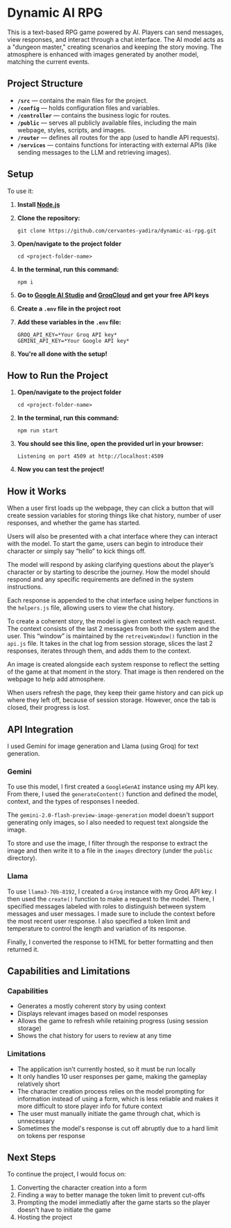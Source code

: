# Dynamic AI RPG

This is a text-based RPG game powered by AI. Players can send messages, view responses, and interact through a chat interface. The AI model acts as a "dungeon master," creating scenarios and keeping the story moving. The atmosphere is enhanced with images generated by another model, matching the current events.

## Project Structure

- **`/src`** — contains the main files for the project.
- **`/config`** — holds configuration files and variables.
- **`/controller`** — contains the business logic for routes.
- **`/public`** — serves all publicly available files, including the main webpage, styles, scripts, and images.
- **`/router`** — defines all routes for the app (used to handle API requests).
- **`/services`** — contains functions for interacting with external APIs (like sending messages to the LLM and retrieving images).

## Setup

To use it:

1. **Install [Node.js](https://nodejs.org/en/download)**

2. **Clone the repository:**
    ```
    git clone https://github.com/cervantes-yadira/dynamic-ai-rpg.git
    ```
3. **Open/navigate to the project folder**
    ```
    cd <project-folder-name>
    ```
4. **In the terminal, run this command:**
    ```
    npm i
    ```
5. **Go to [Google AI Studio](https://aistudio.google.com/apikey) and [GroqCloud](https://console.groq.com/keys) and get your free API keys**
6. **Create a **`.env`** file in the project root**
7. **Add these variables in the **`.env`**  file:**
    ```
    GROQ_API_KEY=*Your Groq API key*
    GEMINI_API_KEY=*Your Google API key*
    ```
8. **You're all done with the setup!**

## How to Run the Project

1. **Open/navigate to the project folder**
    ```
    cd <project-folder-name>
    ```
2. **In the terminal, run this command:**
    ```
    npm run start
    ```
3. **You should see this line, open the provided url in your browser:**
    ```
    Listening on port 4509 at http://localhost:4509
    ```
4. **Now you can test the project!**

## How it Works

When a user first loads up the webpage, they can click a button that will create session variables for storing things like chat history, number of user responses, and whether the game has started.

Users will also be presented with a chat interface where they can interact with the model. To start the game, users can begin to introduce their character or simply say “hello” to kick things off.

The model will respond by asking clarifying questions about the player’s character or by starting to describe the journey. How the model should respond and any specific requirements are defined in the system instructions.

Each response is appended to the chat interface using helper functions in the `helpers.js` file, allowing users to view the chat history.

To create a coherent story, the model is given context with each request. The context consists of the last 2 messages from both the system and the user. This “window” is maintained by the `retreiveWindow()` function in the `api.js` file. It takes in the chat log from session storage, slices the last 2 responses, iterates through them, and adds them to the context.

An image is created alongside each system response to reflect the setting of the game at that moment in the story. That image is then rendered on the webpage to help add atmosphere.

When users refresh the page, they keep their game history and can pick up where they left off, because of session storage. However, once the tab is closed, their progress is lost.

## API Integration

I used Gemini for image generation and Llama (using Groq) for text generation.

### Gemini

To use this model, I first created a `GoogleGenAI` instance using my API key. From there, I used the `generateContent()` function and defined the model, context, and the types of responses I needed.

The `gemini-2.0-flash-preview-image-generation` model doesn't support generating only images, so I also needed to request text alongside the image.

To store and use the image, I filter through the response to extract the image and then write it to a file in the `images` directory (under the `public` directory).

### Llama

To use `llama3-70b-8192`, I created a `Groq` instance with my Groq API key. I then used the `create()` function to make a request to the model. There, I specified messages labeled with roles to distinguish between system messages and user messages. I made sure to include the context before the most recent user response. I also specified a token limit and temperature to control the length and variation of its response.

Finally, I converted the response to HTML for better formatting and then returned it.

## Capabilities and Limitations

### Capabilities
- Generates a mostly coherent story by using context
- Displays relevant images based on model responses
- Allows the game to refresh while retaining progress (using session storage)
- Shows the chat history for users to review at any time

### Limitations
- The application isn’t currently hosted, so it must be run locally
- It only handles 10 user responses per game, making the gameplay relatively short
- The character creation process relies on the model prompting for information instead of using a form, which is less reliable and makes it more difficult to store player info for future context
- The user must manually initiate the game through chat, which is unnecessary
- Sometimes the model's response is cut off abruptly due to a hard limit on tokens per response

## Next Steps

To continue the project, I would focus on:

1. Converting the character creation into a form
2. Finding a way to better manage the token limit to prevent cut-offs
3. Prompting the model immediatly after the game starts so the player doesn't have to initiate the game
4. Hosting the project